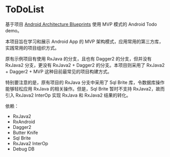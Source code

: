 # ToDoList

基于项目 [Android Architecture Blueprints](https://github.com/googlesamples/android-architecture) 使用 MVP 模式的 Android Todo demo。

本项目旨在学习和展示 Android App 的 MVP 架构模式，应用常用的第三方库，实践常用的项目组织方式。

原有示例项目有使用 RxJava 的分支，且也有 Dagger2 的分支，但并没有 RxJava2 分支，更没有 RxJava2 + Dagger2 的分支。本项目则采用了 RxJava2 + Dagger2 + MVP 这种目前最常见的项目构建方式。

特别要注意的是，原有项目的 RxJava 分支中采用了 Sql Brite 库，令数据库操作能够轻松应用 RxJava 的相关操作。但是，Sql Brite 暂时不支持 RxJava2，故而引入 RxJava2 InterOp 实现 RxJava 和 RxJava2 结果的转化。

依赖：
- RxJava2
- RxAndroid
- Dagger2
- Butter Knife
- Sql Brite
- RxJava2 InterOp
- Debug DB